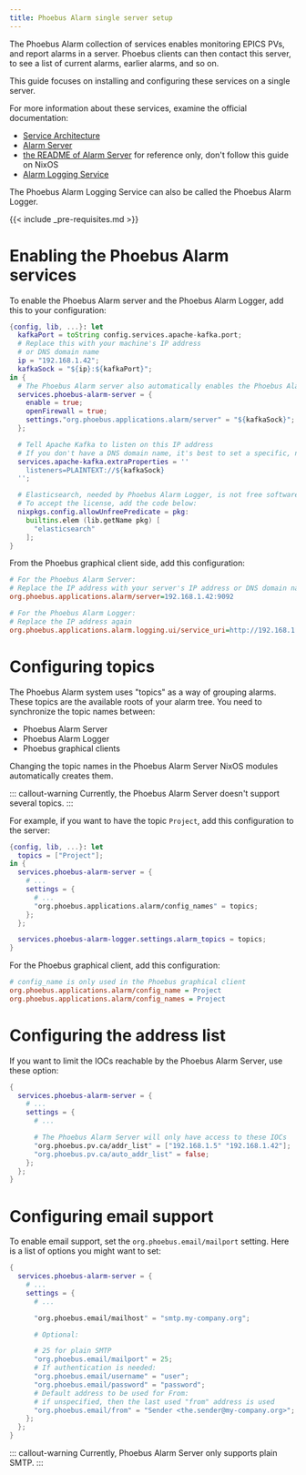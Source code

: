 ```yaml
---
title: Phoebus Alarm single server setup
---
```


The Phoebus Alarm collection of services enables monitoring EPICS PVs,
and report alarms in a server.
Phoebus clients can then contact this server,
to see a list of current alarms, earlier alarms, and so on.

This guide focuses on installing and configuring these services on a single server.

For more information about these services,
examine the official documentation:

-   [Service Architecture]
-   [Alarm Server]
-   [the README of Alarm Server] for reference only, don't follow this guide on NixOS
-   [Alarm Logging Service]

The Phoebus Alarm Logging Service can also be called the Phoebus Alarm Logger.

  [Service Architecture]: https://control-system-studio.readthedocs.io/en/latest/services_architecture.html
  [Alarm Server]: https://control-system-studio.readthedocs.io/en/latest/services/alarm-server/doc/index.html
  [the README of Alarm Server]: https://github.com/ControlSystemStudio/phoebus/blob/master/app/alarm/Readme.md
  [Alarm Logging Service]: https://control-system-studio.readthedocs.io/en/latest/services/alarm-logger/doc/index.html

{{< include _pre-requisites.md >}}

# Enabling the Phoebus Alarm services

To enable the Phoebus Alarm server and the Phoebus Alarm Logger,
add this to your configuration:

``` nix
{config, lib, ...}: let
  kafkaPort = toString config.services.apache-kafka.port;
  # Replace this with your machine's IP address
  # or DNS domain name
  ip = "192.168.1.42";
  kafkaSock = "${ip}:${kafkaPort}";
in {
  # The Phoebus Alarm server also automatically enables the Phoebus Alarm Logger
  services.phoebus-alarm-server = {
    enable = true;
    openFirewall = true;
    settings."org.phoebus.applications.alarm/server" = "${kafkaSock}";
  };

  # Tell Apache Kafka to listen on this IP address
  # If you don't have a DNS domain name, it's best to set a specific, non-local IP address.
  services.apache-kafka.extraProperties = ''
    listeners=PLAINTEXT://${kafkaSock}
  '';

  # Elasticsearch, needed by Phoebus Alarm Logger, is not free software (SSPL | Elastic License).
  # To accept the license, add the code below:
  nixpkgs.config.allowUnfreePredicate = pkg:
    builtins.elem (lib.getName pkg) [
      "elasticsearch"
    ];
}
```

From the Phoebus graphical client side,
add this configuration:

``` ini
# For the Phoebus Alarm Server:
# Replace the IP address with your server's IP address or DNS domain name
org.phoebus.applications.alarm/server=192.168.1.42:9092

# For the Phoebus Alarm Logger:
# Replace the IP address again
org.phoebus.applications.alarm.logging.ui/service_uri=http://192.168.1.42:8080
```

# Configuring topics

The Phoebus Alarm system uses "topics" as a way of grouping alarms.
These topics are the available roots of your alarm tree.
You need to synchronize the topic names between:

-   Phoebus Alarm Server
-   Phoebus Alarm Logger
-   Phoebus graphical clients

Changing the topic names in the Phoebus Alarm Server NixOS modules automatically creates them.

::: callout-warning
Currently, the Phoebus Alarm Server doesn't support several topics.
:::

For example,
if you want to have the topic `Project`,
add this configuration to the server:

``` nix
{config, lib, ...}: let
  topics = ["Project"];
in {
  services.phoebus-alarm-server = {
    # ...
    settings = {
      # ...
      "org.phoebus.applications.alarm/config_names" = topics;
    };
  };

  services.phoebus-alarm-logger.settings.alarm_topics = topics;
}
```

For the Phoebus graphical client,
add this configuration:

``` ini
# config_name is only used in the Phoebus graphical client
org.phoebus.applications.alarm/config_name = Project
org.phoebus.applications.alarm/config_names = Project
```

# Configuring the address list

If you want to limit the IOCs reachable by the Phoebus Alarm Server,
use these option:

``` nix
{
  services.phoebus-alarm-server = {
    # ...
    settings = {
      # ...

      # The Phoebus Alarm Server will only have access to these IOCs
      "org.phoebus.pv.ca/addr_list" = ["192.168.1.5" "192.168.1.42"];
      "org.phoebus.pv.ca/auto_addr_list" = false;
    };
  };
}
```

# Configuring email support

To enable email support,
set the `org.phoebus.email/mailport` setting.
Here is a list of options you might want to set:

``` nix
{
  services.phoebus-alarm-server = {
    # ...
    settings = {
      # ...

      "org.phoebus.email/mailhost" = "smtp.my-company.org";

      # Optional:

      # 25 for plain SMTP
      "org.phoebus.email/mailport" = 25;
      # If authentication is needed:
      "org.phoebus.email/username" = "user";
      "org.phoebus.email/password" = "password";
      # Default address to be used for From:
      # if unspecified, then the last used "from" address is used
      "org.phoebus.email/from" = "Sender <the.sender@my-company.org>";
    };
  };
}
```

::: callout-warning
Currently, Phoebus Alarm Server only supports plain SMTP.
:::

